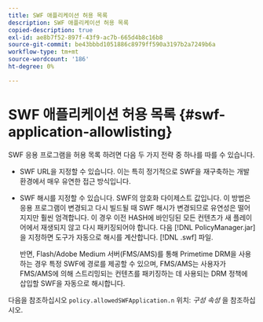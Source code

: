 ```yaml
---
title: SWF 애플리케이션 허용 목록
description: SWF 애플리케이션 허용 목록
copied-description: true
exl-id: ae8b7f52-897f-43f9-ac7b-665d4b8c16b8
source-git-commit: be43bbbd1051886c8979ff590a3197b2a7249b6a
workflow-type: tm+mt
source-wordcount: '186'
ht-degree: 0%

---
```


# SWF 애플리케이션 허용 목록 {#swf-application-allowlisting}

SWF 응용 프로그램을 허용 목록 하려면 다음 두 가지 전략 중 하나를 따를 수 있습니다.

* SWF URL을 지정할 수 있습니다. 이는 특히 정기적으로 SWF을 재구축하는 개발 환경에서 매우 유연한 접근 방식입니다.
* SWF 해시를 지정할 수 있습니다. SWF의 암호화 다이제스트 값입니다. 이 방법은 응용 프로그램이 변경되고 다시 빌드될 때 SWF 해시가 변경되므로 유연성은 떨어지지만 훨씬 엄격합니다. 이 경우 이전 HASH에 바인딩된 모든 컨텐츠가 새 플레이어에서 재생되지 않고 다시 패키징되어야 합니다. 다음 [!DNL PolicyManager.jar] 을 지정하면 도구가 자동으로 해시를 계산합니다. [!DNL .swf] 파일.

   반면, Flash/Adobe Medium 서버(FMS/AMS)를 통해 Primetime DRM을 사용하는 경우 특정 SWF에 경로를 제공할 수 있으며, FMS/AMS는 사용자가 FMS/AMS에 의해 스트리밍되는 컨텐츠를 패키징하는 데 사용되는 DRM 정책에 삽입할 SWF을 자동으로 해시합니다.

다음을 참조하십시오 `policy.allowedSWFApplication.n` 위치: *구성 속성* 을 참조하십시오.
